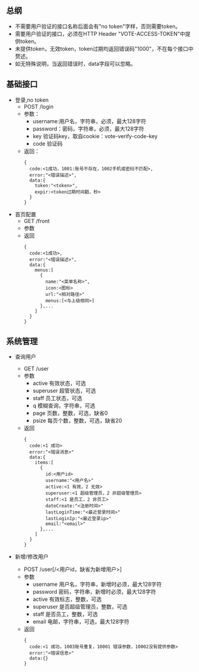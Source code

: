 ## 总纲
- 不需要用户验证的接口名称后面会有"no token"字样，否则需要token。
- 需要用户验证的接口，必须在HTTP Header "VOTE-ACCESS-TOKEN"中提供token。
- 未提供token，无效token，token过期均返回错误码"1000"，不在每个接口中赘述。
- 如无特殊说明，当返回错误时，data字段可以忽略。

## 基础接口
- 登录,no token
    - POST /login
    - 参数：
        - username:用户名，字符串，必须，最大128字符
        - password：密码，字符串，必须，最大128字符
        - key 验证码key，取自cookie：vote-verify-code-key
        - code 验证码
    - 返回：
        ```
        {
          code:<1成功，1001:账号不存在，1002手机或密码不匹配>,
          error:"<错误描述>",
          data:{
            token:"<token>",
            expir:<token过期时间戳，秒>
          }
        }
        ```
- 首页配置
    - GET /front
    - 参数
    - 返回
        ```
        {
          code:<1成功>,
          error:"<错误描述>",
          data:{
            menus:[
              {
                name:"<菜单名称>",
                icon:<图标>
                url:"<相对路径>"
                menus:[<与上级相同>]
              },...
            ]
          }
        }        
        ```

## 系统管理

- 查询用户
    - GET /user
    - 参数
        - active 有效状态，可选
        - superuser 超管状态，可选
        - staff 员工状态，可选
        - q 模糊查询，字符串，可选
        - page 页数，整数，可选，缺省0
        - psize 每页个数，整数，可选，缺省20
    - 返回
      ```
      {
        code:<1 成功>
        error:"<错误消息>"
        data:{
          items:[
            {
              id:<用户id>
              username:"<用户名>"
              active:<1 有效，2 无效>
              superuser:<1 超级管理员，2 非超级管理员>
              staff:<1 是员工，2 非员工>
              dateCreate:"<注册时间>"
              lastLoginTime:"<最近登录时间>"
              lastLoginIp:"<最近登录ip>"
              email:"<email>"
            },...
          ]
        }
      }
      ```
      
- 新增/修改用户
    - POST /user[/<用户id，缺省为新增用户>]
    - 参数
        - username 用户名，字符串，新增时必须，最大128字符
        - password 密码，字符串，新增时必须，最大128字符
        - active 有效标志，整数，可选
        - superuser 是否超级管理员，整数，可选
        - staff 是否员工，整数，可选
        - email 电邮，字符串，可选，最大128字符
    - 返回
      ```
      {
        code:<1 成功，1003账号重复，10001 错误参数，10002没有提供参数>
        error:"<错误信息>"
        data:{}
      }
      ```

